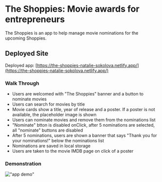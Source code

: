 # The Shoppies: Movie awards for entrepreneurs

The Shoppies is an app to help manage movie nominations for the upcoming Shoppies.

## Deployed Site

Deployed app: [https://the-shoppies-natalie-sokolova.netlify.app/](https://the-shoppies-natalie-sokolova.netlify.app/)

### Walk Through

- Users are welcomed with "The Shoppies" banner and a button to nominate movies
- Users can search for movies by title
- Movie cards show a title, year of release and a poster. If a poster is not available, the placeholder image is shown
- Users can nominate movies and remove them from the nominations list
- "Nominate" btton is disabled onClick, after 5 nominations are selected, all "nominate" buttons are disabled
- After 5 nominations, users are shown a banner that says "Thank you for your nominations!" below the nominations list
- Nominations are saved in local storage
- Users are taken to the movie IMDB page on click of a poster

### Demonstration

!["app demo"](https://recordit.co/otPf3GWyPR.gif)
